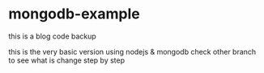 mongodb-example
===============
this is a blog code backup 

this is the very basic version using nodejs & mongodb
check other branch to see what is change step by step
